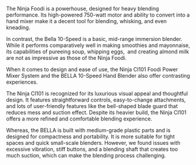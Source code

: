 The Ninja Foodi is a powerhouse, designed for heavy blending performance. Its high-powered 750-watt motor and ability to convert into a hand mixer make it a decent tool for blending, whisking, and even kneading. 

In contrast, the Bella 10-Speed is a basic, mid-range immersion blender. While it performs comparatively well in making smoothies and mayonnaise, its capabilities of pureeing soup, whipping eggs,  and creating almond milk are not as impressive as those of the Ninja Foodi. 

When it comes to design and ease of use, the Ninja CI101 Foodi Power Mixer System and the BELLA 10-Speed Hand Blender also offer contrasting experiences. 

The Ninja CI101 is recognized for its luxurious visual appeal and thoughtful design. It features straightforward controls, easy-to-change attachments, and lots of user-friendly features like the bell-shaped blade guard that reduces mess and suction effect. Despite its heavier build, the Ninja CI101 offers a more refined and comfortable blending experience. 

Whereas, the BELLA is built with medium-grade plastic parts and is designed for compactness and portability. It is more suitable for tight spaces and quick small-scale blenders. However, we found issues with excessive vibration, stiff buttons, and a blending shaft that creates too much suction, which can make the blending process challenging.